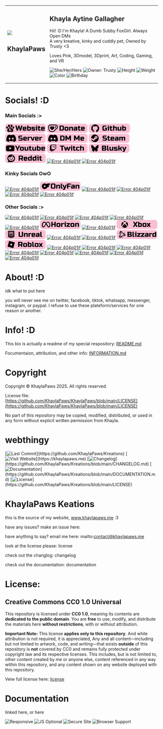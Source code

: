 <table>
<tr>
  <td>
  <img src="pages/assets/media/MMOS-Stitched-PFP-Right.gif" width="130"><br>
  <h2>KhaylaPaws</h2>
</td>

  <td>

<h2>Khayla Aytine Gallagher</h2>
<!-- Bios (However many lines fit) -->
Hii! :D I'm Khayla! A Dumb Subby FoxGirl. Always Open DMs<br>
A very kreative, kinky and cuddly pet, Owned by Trusty <3<br>
<p>Loves Pink, 3Dmodel, 3Dprint, Art, Coding, Gaming, and VR</p>
<!-- Primary Greeting, 57/60 57/60 -->
<!-- Primary Bio 58/60 115/120 -->
<!-- Secondary bios, 57/60 172/180 -->
  
![She/Her/Hers](https://badgen.net/badge/Female/She%2FHer%2FHers/?color=pink)
![Owner: Trusty](https://badgen.net/badge/Owner/Trusty/?color=pink)
![Height](https://badgen.net/badge/163cm/5'4%22/?color=pink)
![Weight](https://badgen.net/badge/52kg/114lb/?color=pink)
![Color](https://badgen.net/badge/Color/%23FBBED3/?color=pink)
![Birthday](https://badgen.net/badge/Birthday/Oct%2010%202004/?color=pink)
  </td>
</tr>
</table>

# Socials! :D
### Main Socials :>
[![Error 404p01if](./branding/Socials_website.png?v=5)](https://khaylapaws.me)
[![Error 404p01if](./branding/Socials_donate.png?v=5)](https://ko-fi.com/khaylapaws)
[![Error 404p01if](./branding/Socials_github.png?v=5)](https://github.com/KhaylaPaws)
[![Error 404p01if](./branding/Socials_discordserver.png?v=5)](https://discord.com/invite/RHbhhmF8An)
[![Error 404p01if](./branding/Socials_discordme.png?v=5)](http://discord.com/users/1367264632841961533)
[![Error 404p01if](./branding/Socials_steam.png?v=5)](https://steamcommunity.com/id/khaylapaws)
[![Error 404p01if](./branding/Socials_youtube.png?=v5)](https://www.youtube.com/@KhaylaPaws)
[![Error 404p01if](./branding/Socials_twitch.png?v=5)](https://www.twitch.tv/khaylapaws)
[![Error 404p01if](./branding/Socials_blusky.png?v=5)](https://bsky.app/profile/khaylapaws.me)
[![Error 404p01if](./branding/Socials_reddit.png?v=5)](https://www.reddit.com/user/KhaylaPaws)
[![Error 404p01if](./branding/Socials_gravatar.png)](./404p02lf)
[![Error 404p01if](./branding/Socials_linktree.png)](./404p02lf)

### Kinky Socials OwO
[![Error 404p01if](./branding/Socials_e621.png)](./404p02lf)
[![Error 404p01if](./branding/Socials_onlyfans.png?v=5)](https://onlyfans.com/khaylapaws)
[![Error 404p01if](./branding/Socials_lovense.png)](./404p02lf)
[![Error 404p01if](./branding/Socials_fetlife.png)](./404p02lf)
[![Error 404p01if](./branding/Socials_flist.png)](./404p02lf)
[![Error 404p01if](./branding/Socials_kinklist.png)](./404p02lf)

### Other Socials :>
[![Error 404p01if](./branding/Socials_tumblr.png)](./404p02lf)
[![Error 404p01if](./branding/Socials_beacons.png)](./404p02lf)
[![Error 404p01if](./branding/Socials_linktree.png)](./404p02lf)
[![Error 404p01if](./branding/Socials_linktree.png)](./404p02lf)
[![Error 404p01if](./branding/Socials_patreon.png)](./404p02lf)
[![Error 404p01if](./branding/Socials_horizon.png?v=5)](https://horizon.meta.com/profile/KhaylaPaws)
[![Error 404p01if](./branding/Socials_shopify.png)](./404p02lf)
[![Error 404p01if](./branding/Socials_xbox.png?v=5?v=5)](https://www.xbox.com/play/user/KhaylaPaws)
[![Error 404p01if](./branding/Socials_unreal.png?v=5?v=5)](https://epicgames.com/u/b84cb591504d43bfbc8d909ab30fa0e9)
[![Error 404p01if](./branding/Socials_playstation.png)](./404p02lf)
[![Error 404p01if](./branding/Socials_bungie.png)](./404p02lf)
[![Error 404p01if](./branding/Socials_blizzard.png?v=5?v=5)](https://www.overbuff.com/players/KhaylaPaws-1652)
[![Error 404p01if](./branding/Socials_roblox.png?v=5?v=5)](https://www.roblox.com/users/8496405137/profile)
[![Error 404p01if](./branding/Socials_league.png)](./404p02lf)
[![Error 404p01if](./branding/Socials_riot.png)](./404p02lf)
[![Error 404p01if](./branding/Socials_ebay.png)](./404p02lf)
[![Error 404p01if](./branding/Socials_anime.png)](./404p02lf)
[![Error 404p01if](./branding/Socials_spotify.png)](./404p02lf)
[![Error 404p01if](./branding/Socials_soundcloud.png)](./404p02lf)
[![Error 404p01if](./branding/Socials_autodesk.png)](./404p02lf)
[![Error 404p01if](./branding/Socials_lego.png)](./404p02lf)

<!--
<a href="https://github.com/KhaylaPaws">
  <img src="https://img.shields.io/static/v1?label=&message=GitHub&color=fbbed3&logo=github&logoColor=black&style=flat" style="transform: scale(1.5); transform-origin: top left;">
</a>
-->

# About! :D
idk what to put here

you will never see me on twitter, facebook, tiktok, whatsapp, messenger, instagram, or paypal. I refuse to use these plateform/services for one reason or another.

# Info! :D
This bio is actually a readme of my special respository: [README.md](https://github.com/KhaylaPaws/KhaylaPaws/blob/main/README.md)

Focumentaion, attribution, and other info: [INFORMATION.md](https://github.com/KhaylaPaws/KhaylaPaws/blob/main/INFORMATION.md)

# Copyright

Copyright © KhaylaPaws 2025. All rights reserved.

License file: [https://github.com/KhaylaPaws/KhaylaPaws/blob/main/LICENSE](https://github.com/KhaylaPaws/KhaylaPaws/blob/main/LICENSE)

No part of this repository may be copied, modified, distributed, or used in any form without explicit written permission from Khayla.

# webthingy

[![Last Commit](https://badgen.net/badge/Last%20Commit/Updated/pink?)](https://github.com/KhaylaPaws/Kreations)
[![Visit Website](https://badgen.net/badge/Website/Open/pink?)](https://khaylapaws.me)
[![Changelog](https://badgen.net/badge/Changelog/View/pink?)](https://github.com/KhaylaPaws/Kreations/blob/main/CHANGELOG.md)
[![Documentation](https://badgen.net/badge/Docs/Read/pink?)](https://github.com/KhaylaPaws/Kreations/blob/main/DOCUMENTATION.md)
[![License](https://badgen.net/badge/License/MIT/pink?)](https://github.com/KhaylaPaws/Kreations/blob/main/LICENSE)

# KhaylaPaws Keations
this is the source of my website, www.khaylapaws.me :3

have any issues? make an issue here:

have anything to say? email me here: mailto:contact@khaylapaws.me

look at the license please: license

check out the changlog: changelog

check out the documentation: documentation

# License: 

## Creative Commons CC0 1.0 Universal

This repository is licensed under **CC0 1.0**, meaning its contents are **dedicated to the public domain**.
You are **free** to use, modify, and distribute the materials here **without restrictions**, with or without attribution.

**Important Note:**
This license **applies only to this repository**. And while attribution is not required, it is appreciated, 
Any and all content—including but not limited to artwork, code, and writing—that exists **outside** of this repository is **not** covered by CC0 and remains fully protected under copyright law and its respective licenses.
This includes, but is not limited to, other content created by me or anyone else, content referenced in any way within this repository, and any content shown on any website deployed with this repository.

Veiw full license here: [license](https://github.com/KhaylaPaws/Kreations/blob/main/LICENSE)

# Documentation

linked here, or here

![Responsive](https://badgen.net/badge/Supports/Any%20Device/pink?)
![JS Optional](https://badgen.net/badge/JavaScript/Optional/pink?)
![Secure Site](https://badgen.net/badge/Secure/SSL%20Enabled/pink?)
![Browser Support](https://badgen.net/badge/Supports/All%20Browsers/pink?)

